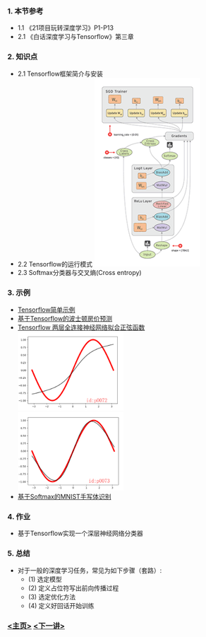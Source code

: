 ### 1. 本节参考
   - 1.1 《21项目玩转深度学习》P1-P13
   - 2.1 《白话深度学习与Tensorflow》第三章
### 2. 知识点
 - 2.1 Tensorflow框架简介与安装
 - 2.2 Tensorflow的运行模式
 <img src ="https://github.com/TolicWang/Pictures/blob/master/Pic/p0074.gif" width="50%"><br>
 - 2.3 Softmax分类器与交叉熵(Cross entropy)
 
### 3. 示例
 - [Tensorflow简单示例](./ex1)
 - [基于Tensorflow的波士顿房价预测](./ex2.py)
 - [Tensorflow 两层全连接神经网络拟合正弦函数](./ex3.py)
  <img src ="https://github.com/TolicWang/Pictures/blob/master/Pic/p0072.png" width="50%"><br>
  <img src ="https://github.com/TolicWang/Pictures/blob/master/Pic/p0073.png" width="50%"><br>
 - [基于Softmax的MNIST手写体识别](./ex4.py)
 
### 4. 作业
- 基于Tensorflow实现一个深层神经网络分类器 
 
 
### 5. 总结
 - 对于一般的深度学习任务，常见为如下步骤（套路）:
    - (1) 选定模型
    - (2) 定义占位符写出前向传播过程
    - (3) 选定优化方法
    - (4) 定义好回话开始训练
 

### [<主页>](../README.md) [<下一讲>](../Lecture_13/README.md)